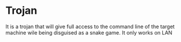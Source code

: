 # Trojan
It is a trojan that will give full access to the command line of the target machine wile being disguised as a snake game. It only works on LAN

